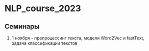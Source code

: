 # NLP_course_2023

## Семинары

1. 1 ноября - препроцессинг текста, модели Word2Vec и fastText, задача классификации текстов
